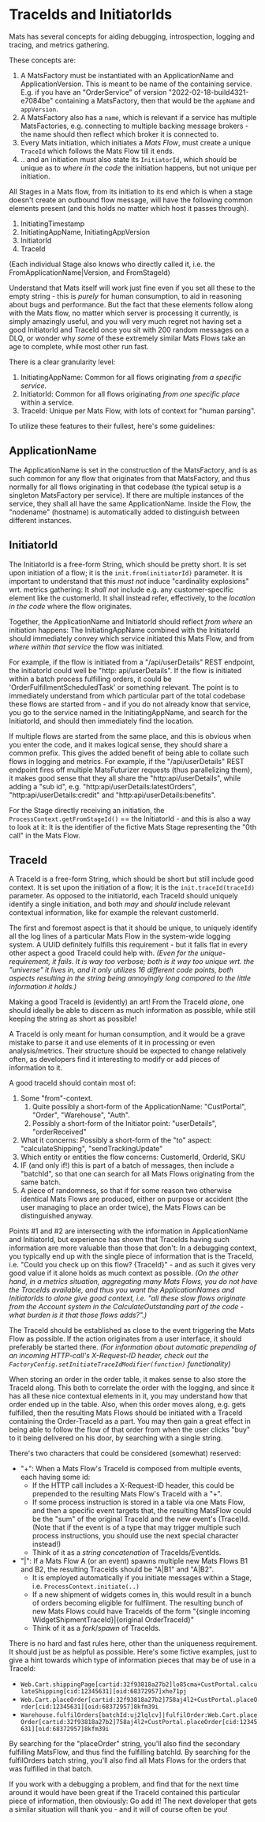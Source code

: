 # TraceIds and InitiatorIds

Mats has several concepts for aiding debugging, introspection, logging and tracing, and metrics gathering.

These concepts are:

1. A MatsFactory must be instantiated with an ApplicationName and ApplicationVersion. This is meant to be name of the
   containing service. E.g. if you have an "OrderService" of version "2022-02-18-build4321-e7084be" containing a
   MatsFactory, then that would be the `appName` and `appVersion`.
2. A MatsFactory also has a `name`, which is relevant if a service has multiple MatsFactories, e.g. connecting to
   multiple backing message brokers - the name should then reflect which broker it is connected to.
3. Every Mats initiation, which initiates a _Mats Flow_, must create a unique `TraceId` which follows the Mats Flow till
   it ends.
4. .. and an initiation must also state its `InitiatorId`, which should be unique as to _where in the code_ the
   initiation happens, but not unique per initiation.

All Stages in a Mats flow, from its initiation to its end which is when a stage doesn't create an outbound flow message,
will have the following common elements present (and this holds no matter which host it passes through).

1. InitiatingTimestamp
2. InitiatingAppName, InitiatingAppVersion
3. InitiatorId
4. TraceId

(Each individual Stage also knows who directly called it, i.e. the FromApplicationName|Version, and FromStageId)

Understand that Mats itself will work just fine even if you set all these to the empty string - this is _purely_ for
human consumption, to aid in reasoning about bugs and performance. But the fact that these elements follow along with
the Mats flow, no matter which server is processing it currently, is simply amazingly useful, and you will very much
regret not having set a good InitiatorId and TraceId once you sit with 200 random messages on a DLQ, or wonder why
_some_ of these extremely similar Mats Flows take an age to complete, while most other run fast.

There is a clear granularity level:

1. InitiatingAppName: Common for all flows originating _from a specific service_.
2. InitiatorId: Common for all flows originating _from one specific place_ within a service.
3. TraceId: Unique per Mats Flow, with lots of context for "human parsing".

To utilize these features to their fullest, here's some guidelines:

## ApplicationName

The ApplicationName is set in the construction of the MatsFactory, and is as such common for any flow that originates
from that MatsFactory, and thus normally for all flows originating in that codebase (the typical setup is a singleton
MatsFactory per service). If there are multiple instances of the service, they shall all have the same ApplicationName.
Inside the Flow, the "nodename" (hostname) is automatically added to distinguish between different instances.

## InitiatorId

The InitiatorId is a free-form String, which should be pretty short. It is set upon initiation of a flow; it is
the `init.from(initiatorId)` parameter. It is important to understand that this _must not_ induce "cardinality
explosions" wrt. metrics gathering: It _shall not_ include e.g. any customer-specific element like the customerId. It
shall instead refer, effectively, to the _location in the code_ where the flow originates.

Together, the ApplicationName and InitiatorId should reflect _from where_ an initiation happens: The InitiatingAppName
combined with the InitiatorId should immediately convey which service initiated this Mats Flow, and from _where within
that service_ the flow was initiated.

For example, if the flow is initiated from a "/api/userDetails" REST endpoint, the initiatorId could well be "http:
api/userDetails". If the flow is initiated within a batch process fulfilling orders, it could be
'OrderFulfillmentScheduledTask' or something relevant. The point is to immediately understand from which particular part
of the total codebase these flows are started from - and if you do not already know that service, you go to the service
named in the InitiatingAppName, and search for the InitiatorId, and should then immediately find the location.

If multiple flows are started from the same place, and this is obvious when you enter the code, and it makes logical
sense, they should share a common prefix. This gives the added benefit of being able to collate such flows in logging
and metrics. For example, if the "/api/userDetails" REST endpoint fires off multiple MatsFuturizer requests (thus
parallelizing them), it makes good sense that they all share the "http:api/userDetails", while adding a "sub id", e.g.
"http:api/userDetails:latestOrders", "http:api/userDetails:credit" and "http:api/userDetails:benefits".

For the Stage directly receiving an initiation, the `ProcessContext.getFromStageId()` == the InitiatorId - and this is
also a way to look at it: It is the identifier of the fictive Mats Stage representing the "0th call" in the Mats Flow.

## TraceId

A TraceId is a free-form String, which should be short but still include good context. It is set upon the initiation of
a flow; it is the `init.traceId(traceId)` parameter. As opposed to the initiatorId, each TraceId should uniquely
identify a single initiation, and both _may_ and _should_ include relevant contextual information, like for example the
relevant customerId.

The first and foremost aspect is that it should be unique, to uniquely identify all the log lines of a particular Mats
Flow in the system-wide logging system. A UUID definitely fulfills this requirement - but it falls flat in every other
aspect a good TraceId could help with. _(Even for the unique-requirement, it fails. It is way too verbose; both is it
way too unique wrt. the "universe" it lives in, and it only utilizes 16 different code points, both aspects resulting in
the string being annoyingly long compared to the little information it holds.)_

Making a good TraceId is (evidently) an art! From the TraceId _alone_, one should ideally be able to discern as much
information as possible, while still keeping the string as short as possible!

A TraceId is only meant for human consumption, and it would be a grave mistake to parse it and use elements of it in
processing or even analysis/metrics. Their structure should be expected to change relatively often, as developers find
it interesting to modify or add pieces of information to it.

A good traceId should contain most of:

1. Some "from"-context.
    1. Quite possibly a short-form of the ApplicationName: "CustPortal", "Order", "Warehouse", "Auth".
    2. Possibly a short-form of the Initiator point: "userDetails", "orderReceived"
2. What it concerns: Possibly a short-form of the "to" aspect: "calculateShipping", "sendTrackingUpdate"
3. Which entity or entities the flow concerns: CustomerId, OrderId, SKU
4. IF (and only if!) this is part of a batch of messages, then include a "batchId", so that one can search for all Mats
   Flows originating from the same batch.
5. A piece of randomness, so that if for some reason two otherwise identical Mats Flows are produced, either on purpose
   or accident (the user managing to place an order twice), the Mats Flows can be distinguished anyway.

Points #1 and #2 are intersecting with the information in ApplicationName and InitiatorId, but experience has shown that
TraceIds having such information are more valuable than those that don't: In a debugging context, you typically end up
with the single piece of information that is the TraceId, i.e. "Could you check up on this flow? {TraceId}" - and as
such it gives very good value if it alone holds as much context as possible. _(On the other hand, in a metrics
situation, aggregating many Mats Flows, you do not have the TraceIds available, and thus you want the ApplicationNames
and InitiatorIds to alone give good context, i.e. "all these slow flows originate from the Account system in the
CalculateOutstanding part of the code - what burden is it that those flows adds?".)_

The TraceId should be established as close to the event triggering the Mats Flow as possible. If the action originates
from a user interface, it should preferably be started there. _(For information about automatic prepending of an
incoming HTTP-call's X-Request-ID header, check out the `FactoryConfig.setInitiateTraceIdModifier(function)`
functionality)_

When storing an order in the order table, it makes sense to also store the TraceId along. This both to correlate the
order with the logging, and since it has all these nice contextual elements in it, you may understand how that order
ended up in the table. Also, when this order moves along, e.g. gets fulfilled, then the resulting Mats Flows should be
initiated with a TraceId containing the Order-TraceId as a part. You may then gain a great effect in being able to
follow the flow of that order from when the user clicks "buy" to it being delivered on his door, by searching with a
single string.

There's two characters that could be considered (somewhat) reserved:

* "+": When a Mats Flow's TraceId is composed from multiple events, each having some id:
    * If the HTTP call includes a X-Request-ID header, this could be prepended to the resulting Mats Flow's TraceId with
      a "+".
    * If some process instruction is stored in a table via one Mats Flow, and then a specific event targets that, the
      resulting MatsFlow could be the "sum" of the original TraceId and the new event's (Trace)Id. (Note that if the
      event is of a type that may trigger multiple such process instructions, you should use the next special character
      instead!)
    * Think of it as a _string concatenation_ of TraceIds/EventIds.
* "|": If a Mats Flow A (or an event) spawns multiple new Mats Flows B1 and B2, the resulting TraceIds should be "A|B1"
  and "A|B2".
    * It is employed automatically if you initiate messages within a Stage, i.e. `ProcessContext.initiate(..)`
    * If a new shipment of widgets comes in, this would result in a bunch of orders becoming eligible for fulfilment.
      The resulting bunch of new Mats Flows could have TraceIds of the form "{single incoming
      WidgetShipmentTraceId}|{original OrderTraceId}"
    * Think of it as a _fork_/_spawn_ of TraceIds.

There is no hard and fast rules here, other than the uniqueness requirement. It should just be as helpful as possible.
Here's some fictive examples, just to give a hint towards which type of information pieces that may be of use in a
TraceId:

* `Web.Cart.shippingPage[cartid:32f93818a27b2]lo85cma+CustPortal.calculateShipping[cid:12345631][oid:68372957]xhe71pj`
* `Web.Cart.placeOrder[cartid:32f93818a27b2]758aj4l2+CustPortal.placeOrder[cid:12345631][oid:68372957]8kfm39i`
* `Warehouse.fulfilOrders[batchId:uj2lqlcv]|fulfilOrder:Web.Cart.placeOrder[cartid:32f93818a27b2]758aj4l2+CustPortal.placeOrder[cid:12345631][oid:68372957]8kfm39i`

By searching for the "placeOrder" string, you'll also find the secondary fulfilling MatsFlow, and thus find the
fulfilling batchId. By searching for the fulfilOrders batch string, you'll also find all Mats Flows for the orders that
was fulfilled in that batch.

If you work with a debugging a problem, and find that for the next time around it would have been great if the TraceId
contained this particular piece of information, then obviously: Go add it! The next developer that gets a similar
situation will thank you - and it will of course often be you!